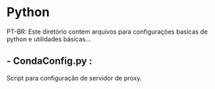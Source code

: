 <h1> Python </h1>
PT-BR: Este diretório contem arquivos para configurações basicas de python e utilidades básicas...

<h2>- CondaConfig.py :</h2> Script para configuração de servidor de proxy.
